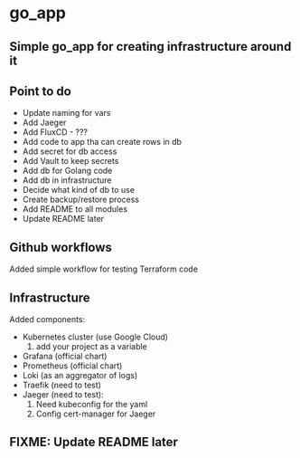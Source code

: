 # go_app

## Simple go_app for creating infrastructure around it

## Point to do

- Update naming for vars
- Add Jaeger
- Add FluxCD - ???
- Add code to app tha can create rows in db
- Add secret for db access
- Add Vault to keep secrets
- Add db for Golang code
- Add db in infrastructure
- Decide what kind of db to use
- Create backup/restore process
- Add README to all modules
- Update README later

## Github workflows

Added simple workflow for testing Terraform code

## Infrastructure

Added components:

- Kubernetes cluster (use Google Cloud)
    1. add your project as a variable
- Grafana (official chart)
- Prometheus (official chart)
- Loki (as an aggregator of logs)
- Traefik (need to test)
- Jaeger (need to test):
    1. Need kubeconfig for the yaml
    1. Config cert-manager for Jaeger

## FIXME: Update README later

<!-- namespace deleted before helm chart -->
